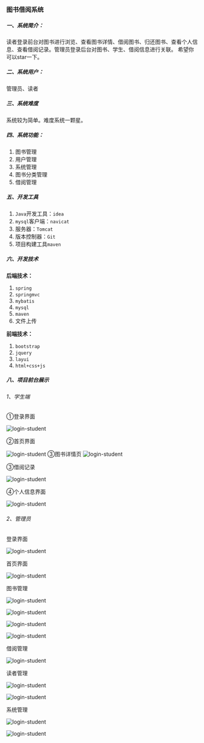 ### 图书借阅系统

##### 一、系统简介：

读者登录前台对图书进行浏览、查看图书详情、借阅图书、归还图书、查看个人信息、查看借阅记录。管理员登录后台对图书、学生、借阅信息进行关联。
希望你可以star一下。

##### 二、系统用户：

管理员、读者

##### 三、系统难度

系统较为简单。难度系统一颗星。

##### 四、系统功能：

1. 图书管理
2. 用户管理
3. 系统管理
4. 图书分类管理
5. 借阅管理

##### 五、开发工具

1. `Java`开发工具：`idea`
2. `mysql`客户端：`navicat`
3. 服务器：`Tomcat`
4. 版本控制器：`Git`
5. 项目构建工具`maven`

##### 六、开发技术

**后端技术：**

1. `spring`
2. `springmvc`
3. `mybatis`
4. `mysql`
5. `maven`
6. 文件上传

**前端技术：**

1. `bootstrap`
2. `jquery`
3. `layui`
4. `html+css+js`

##### 八、项目前台展示

###### 1、学生端

①登录界面

![login-student](https://github.com/gzk0/book-ssm/blob/main/image/login-student.png)

②首页界面

![login-student](https://github.com/gzk0/book-ssm/blob/main/image/home.png)
③图书详情页
![login-student](https://github.com/gzk0/book-ssm/blob/main/image/bookinfo.png)

③借阅记录

![login-student](https://github.com/gzk0/book-ssm/blob/main/image/borrow-record.png)

④个人信息界面

![login-student](https://github.com/gzk0/book-ssm/blob/main/image/userinfo.png)

###### 2、管理员

登录界面

![login-student](https://github.com/gzk0/book-ssm/blob/main/image/login-admin.png)

首页界面

![login-student](https://github.com/gzk0/book-ssm/blob/main/image/home-admin.png)

图书管理

![login-student](https://github.com/gzk0/book-ssm/blob/main/image/allbook.png)

![login-student](https://github.com/gzk0/book-ssm/blob/main/image/upbook.png)

![login-student](https://github.com/gzk0/book-ssm/blob/main/image/downbook.png)

![login-student](https://github.com/gzk0/book-ssm/blob/main/image/searchbook.pngg)

借阅管理

![login-student](https://github.com/gzk0/book-ssm/blob/main/image/borrow-record-admin.png)

读者管理

![login-student](https://github.com/gzk0/book-ssm/blob/main/image/alluser.png)

![login-student](https://github.com/gzk0/book-ssm/blob/main/image/searchuser.png)

系统管理

![login-student](image\https://github.com/gzk0/book-ssm/blob/main/image/alladmin.png)

![login-student](https://github.com/gzk0/book-ssm/blob/main/image/addadmin.png)

